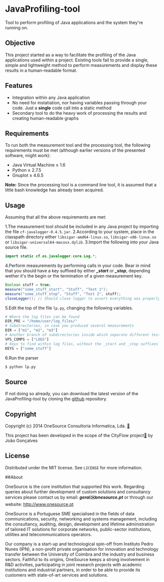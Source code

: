 # JavaProfiling-tool

Tool to perform profiling of Java applications and the system they're running on.

## Objective

This project started as a way to facilitate the profiling of the Java applications used within a project. Existing tools fail to provide a single, simple and lightweight method to perform measurements and display these results in a human-readable format.

## Features

- Integration within any Java application
- No need for instatiation, nor having variables passing through your code. Just a **single** code call into a static method
- Secondary tool to do the heavy work of processing the results and creating human-readable graphs

## Requirements

To run both the measurement tool and the processing tool, the following requirements must be met (although earlier versions of the presented software, might work):

- Java Virtual Machine ≥ 1.6
- Python ≥ 2.7.5
- Gnuplot ≥ 4.6.5

**Note:** Since the processing tool is a command line tool, it is assumed that a little bash knowledge has already been acquired.

## Usage

Assuming that all the above requirements are met:

1.The measurement tool should be included in any Java project by importing the file ``cf-javalogger-0.4.5.jar``.
2.According to your system, place in the classpath directory either ``libsigar-amd64-linux.so``, ``libsigar-x86-linux.so`` or ``libsigar-universal64-macosx.dylib``.
3.Import the following into your Java source file.

```java
import static cf.os.javalogger.core.Log.*;
```

4.Perform measurements by performing calls in your code. Bear in mind that you should have a key suffixed by either ***_start*** or ***_stop***, depending wether it's the begin or the termination of a given measurement key.

```java
Boolean stuff = true;
measure("some_stuff_start", "Stuff", "Test 1");
measure("some_stuff_stop", "Stuff", "Test 2", stuff);
closeLogger(); // Should close logger to assert everything was properly flushed. This is only needed ONCE.
```

5.Edit the top of the file ``lp.py``, changing the following variables.

```python
# Where the log files can be found
DIR_PRE = "/home/user/log_files/"
# Subdirectories, in case you produced several measurements
DIR = ["m1", "m2", "m3"]
# Another branch of subdirectories inside which separate different tests (You can leave this list empty)
VPS_COMPS = ["LOGS"]
# Keys to find within log files, without the _start and _stop suffixes
KEYS = ["some_stuff"]
```

6.Run the parser

```bash
$ python lp.py
```

## Source

If not doing so already, you can download the latest version of the JavaProfiling-tool by cloning the [github](https://github.com/OneSourceConsult/JavaProfiling-tool) repository.

## Copyright

Copyright (c) 2014 OneSource Consultoria Informatica, Lda. [🔗](http://www.onesource.pt)

This project has been developed in the scope of the CityFlow project[🔗](http://www.cityflow.eu/) by João Gonçalves

## License

Distributed under the MIT license. See ``LICENSE`` for more information.

##About

OneSource is the core institution that supported this work. Regarding queries about further development of custom solutions and consultancy services please contact us by email: **_geral✉️onesource.pt_** or through our website: <http://www.onesource.pt>

OneSource is a Portuguese SME specialised in the fields of data communications, security, networking and systems management, including the consultancy, auditing, design, development and lifetime administration of tailored IT solutions for corporate networks, public-sector institutions, utilities and telecommunications operators.

Our company is a start-up and technological spin-off from Instituto Pedro Nunes (IPN), a non-profit private organisation for innovation and technology transfer between the University of Coimbra and the industry and business sectors. Faithful to its origins, OneSource keeps a strong involvement in R&D activities, participating in joint research projects with academic institutions and industrial partners, in order to be able to provide its customers with state-of-art services and solutions.
